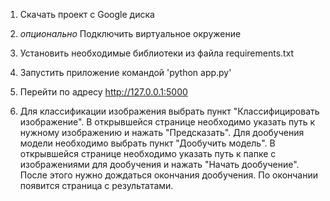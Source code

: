 1) Скачать проект с Google диска
2) *опционально* Подключить виртуальное окружение
3) Установить необходимые библиотеки из файла requirements.txt
4) Запустить приложение командой 'python app.py'
5) Перейти по адресу http://127.0.0.1:5000

6) Для классификации изображения выбрать пункт "Классифицировать изображение". В открывшейся странице необходимо указать путь к нужному изображению и нажать "Предсказать".
   Для дообучения модели необходимо выбрать пункт "Дообучить модель". В открывшейся странице необходимо указать путь к папке с изображениями для дообучения и нажать "Начать дообучение". После этого нужно дождаться окончания дообучения. По окончании появится страница с результатами. 